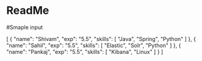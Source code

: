 # ReadMe


#Smaple input

[
    {
        "name": "Shivam",
        "exp": "5.5",
        "skills": [
            "Java",
            "Spring",
            "Python"
        ]
    },
    {
        "name": "Sahil",
        "exp": "5.5",
        "skills": [
            "Elastic",
            "Solr",
            "Python"
        ]
    },
    {
        "name": "Pankaj",
        "exp": "5.5",
        "skills": [
            "Kibana",
            "Linux"
        ]
    }
]
